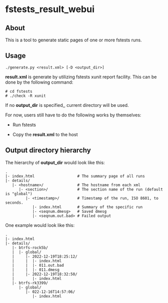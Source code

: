 fstests_result_webui
====================

About
-----

This is a tool to generate static pages of one or more fstests runs.

Usage
-----

```
./generate.py <result.xml> [-D <output_dir>]
```

**result.xml** is generate by utilizing fstests xunit report facility.
This can be done by the following command:

```
# cd fstests
# ./check -R xunit
```

If no **output_dir** is specified,, current directory will be used.

For now, users still have to do the following works by themselves:

- Run fstests

- Copy the **result.xml** to the host

Output directory hierarchy
--------------------------

The hierarchy of **output_dir** would look like this:

```
.
|- index.html                   # The summary page of all runs
|- details/
   |- <hostname>/               # The hostname from each xml
      |- <section>/             # The section name of the run (default is "global")
         |- <timestamp>/        # Timestamp of the run, ISO 8601, to seconds.
            |- index.html       # Summary of the specific run
            |- <seqnum.dmesg>   # Saved dmesg
            |- <seqnum.out.bad> # Failed output
```

One example would look like this:

```
.
|- index.html
|- details/
   |- btrfs-rock5b/
   |  |- global/
   |     |- 2022-12-19T18:25:12/
   |     |  |- index.html
   |     |  |- 011.out.bad
   |     |  |- 011.dmesg
   |     |- 2022-12-19T18:32:50/
   |        |- index.html
   |- btrfs-rk3399/
      |- global/
         |- 022-12-16T14:57:06/
            |- index.html
```
